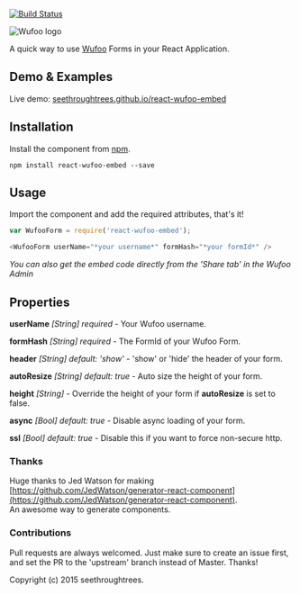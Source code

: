 [![Build Status](https://travis-ci.org/seethroughtrees/react-wufoo-embed.svg?branch=master)](https://travis-ci.org/seethroughtrees/react-wufoo-embed)

![Wufoo logo](https://www.wufoo.com/assets/images/logos/wufoo/round-sm.png)

A quick way to use [Wufoo](https://www.wufoo.com/) Forms in your React Application.

## Demo & Examples

Live demo: [seethroughtrees.github.io/react-wufoo-embed](http://seethroughtrees.github.io/react-wufoo-embed/)

## Installation

Install the component from [npm](#).

```
npm install react-wufoo-embed --save
```

## Usage

Import the component and add the required attributes, that's it!  

``` javascript
var WufooForm = require('react-wufoo-embed');

<WufooForm userName="*your username*" formHash="*your formId*" />
```

*You can also get the embed code directly from the 'Share tab' in the Wufoo Admin*

## Properties

**userName** *[String] required* - Your Wufoo username.

**formHash** *[String] required* - The FormId of your Wufoo Form.

**header** *[String] default: 'show'* - 'show' or 'hide' the header of your form.

**autoResize** *[String] default: true* - Auto size the height of your form.

**height** *[String]* - Override the height of your form if **autoResize** is set to false.

**async** *[Bool] default: true* - Disable async loading of your form.

**ssl** *[Bool] default: true* - Disable this if you want to force non-secure http.


### Thanks

Huge thanks to Jed Watson for making [https://github.com/JedWatson/generator-react-component](https://github.com/JedWatson/generator-react-component).  
An awesome way to generate components.

### Contributions

Pull requests are always welcomed.  Just make sure to create an issue first, and set the PR to the 'upstream' branch instead of Master.  Thanks!

Copyright (c) 2015 seethroughtrees.
